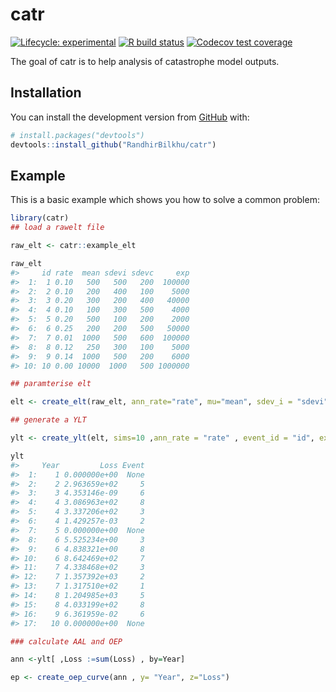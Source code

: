 
<!-- README.md is generated from README.Rmd. Please edit that file -->

# catr

<!-- badges: start -->

[![Lifecycle:
experimental](https://img.shields.io/badge/lifecycle-experimental-orange.svg)](https://www.tidyverse.org/lifecycle/#experimental)
[![R build
status](https://github.com/RandhirBilkhu/catr/workflows/R-CMD-check/badge.svg)](https://github.com/RandhirBilkhu/catr/actions)
[![Codecov test
coverage](https://codecov.io/gh/RandhirBilkhu/catr/branch/master/graph/badge.svg)](https://codecov.io/gh/RandhirBilkhu/catr?branch=master)
<!-- badges: end -->

The goal of catr is to help analysis of catastrophe model outputs.

## Installation

You can install the development version from
[GitHub](https://github.com/RandhirBilkhu/catr) with:

``` r
# install.packages("devtools")
devtools::install_github("RandhirBilkhu/catr")
```

## Example

This is a basic example which shows you how to solve a common problem:

``` r
library(catr)
## load a rawelt file

raw_elt <- catr::example_elt

raw_elt
#>     id rate  mean sdevi sdevc     exp
#>  1:  1 0.10   500   500   200  100000
#>  2:  2 0.10   200   400   100    5000
#>  3:  3 0.20   300   200   400   40000
#>  4:  4 0.10   100   300   500    4000
#>  5:  5 0.20   500   100   200    2000
#>  6:  6 0.25   200   200   500   50000
#>  7:  7 0.01  1000   500   600  100000
#>  8:  8 0.12   250   300   100    5000
#>  9:  9 0.14  1000   500   200    6000
#> 10: 10 0.00 10000  1000   500 1000000

## paramterise elt

elt <- create_elt(raw_elt, ann_rate="rate", mu="mean", sdev_i = "sdevi" , sdev_c = "sdevc", expval = "exp")

## generate a YLT 

ylt <- create_ylt(elt, sims=10 ,ann_rate = "rate" , event_id = "id", expval = "exp" , mu ="mean")

ylt
#>     Year         Loss Event
#>  1:    1 0.000000e+00  None
#>  2:    2 2.963659e+02     5
#>  3:    3 4.353146e-09     6
#>  4:    4 3.086963e+02     8
#>  5:    4 3.337206e+02     3
#>  6:    4 1.429257e-03     2
#>  7:    5 0.000000e+00  None
#>  8:    6 5.525234e+00     3
#>  9:    6 4.838321e+00     8
#> 10:    6 8.642469e+02     7
#> 11:    7 4.338468e+02     3
#> 12:    7 1.357392e+03     2
#> 13:    7 1.317510e+02     1
#> 14:    8 1.204985e+03     5
#> 15:    8 4.033199e+02     8
#> 16:    9 6.361959e-02     6
#> 17:   10 0.000000e+00  None

### calculate AAL and OEP

ann <-ylt[ ,Loss :=sum(Loss) , by=Year]

ep <- create_oep_curve(ann , y= "Year", z="Loss")
```
